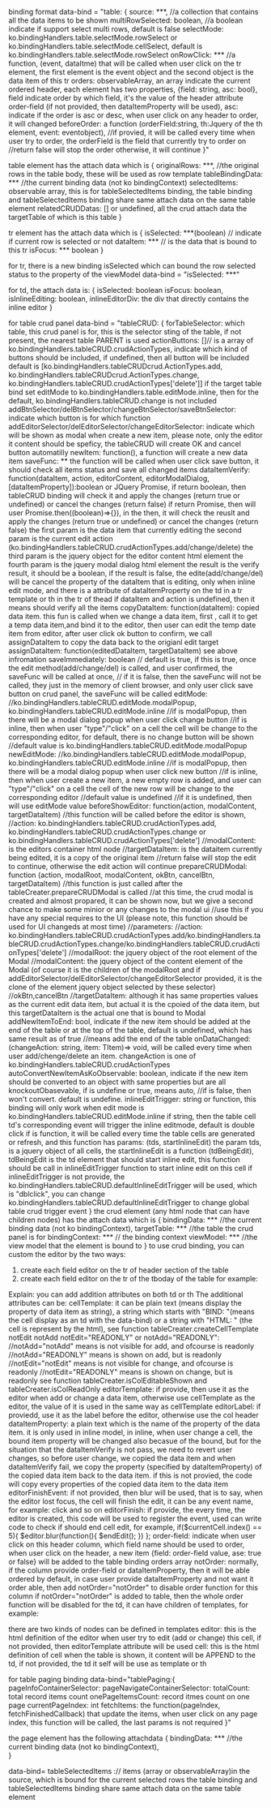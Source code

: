binding format
data-bind = "table: {
    source: ***, //a collection that contains all the data items to be shown
    multiRowSelected: boolean, //a boolean indicate if support select multi rows, default is false
    selectMode: ko.bindingHandlers.table.selectMode.rowSelect or ko.bindingHandlers.table.selectMode.cellSelect, default is ko.bindingHandlers.table.selectMode.rowSelect
    onRowClick: *** //a function, (event, dataItme) that will be called when user click on the tr element, the first element is the event object and the second object is the data item of this tr 
    orders: observableArray, an array indicate the current ordered header, each element has two properties, {field: string, asc: bool}, field indicate order by which field, 
             it's the value of the header attribute order-field (if not provided, then dataItemProperty will be used),
             asc: indicate if the order is asc or desc, when user click on any header to order, it will changed
    beforeOrder: a function (orderField:string, th:Jquery of the th element, event: eventobject), 
            //if provied, it will be called every time when user try to order, the orderField is the field that currently try to order on
            //return false will stop the order otherwise, it will continue
}"

table element has the attach data which is 
{
    originalRows: ***, //the original rows in the table body, these will be used as row template
    tableBindingData: *** //the current binding data (not ko bindingContext)
    selectedItems: observable array, this is for tableSelectedItems binding, the table binding and tableSelectedItems binding share same attach data on the same table element
    relatedCRUDDatas: [] or undefined, all the crud attach data the targetTable of which is this table
}

tr element has the attach data which is
{
    isSelected: ***(boolean) // indicate if current row is selected or not
    dataItem: *** // is the data that is bound to this tr
    isFocus: *** boolean
}

for tr, there is a new binding isSelected which can bound the row selected status to the property of the viewModel
data-bind = "isSelected: ***"

for td, the attach data is:
{
     isSelected: boolean
     isFocus: boolean,
     isInlineEditing: boolean,
     inlineEditorDiv: the div that directly contains the inline editor
}


for table crud panel
data-bind = "tableCRUD: {
    forTableSelector: which table, this crud panel is for, this is the selector sting of the table, if not present, the nearest table PARENT is used
    actionButtons: []// is a array of ko.bindingHandlers.tableCRUD.crudActionTypes, indicate which kind of buttons should be included, if undefined, then all button will be included
                    default is [ko.bindingHandlers.tableCRUDcrud.ActionTypes.add, ko.bindingHandlers.tableCRUDcrud.ActionTypes.change, ko.bindingHandlers.tableCRUD.crudActionTypes['delete']]
                    if the target table bind set editMode to ko.bindingHandlers.table.editMode.inline, then for the default, ko.bindingHandlers.tableCRUD.change is not included
    addBtnSelector/delBtnSelector/changeBtnSelector/saveBtnSelector: indicate which button is for which function
    addEditorSelector/delEditorSelector/changeEditorSelector: indicate which will be shown as modal when create a new item, please note, only the editor it content should be speficy, the tableCRUD will create OK and cancel button automatilly
    newItem: function(), a function will create a new data item
    saveFunc: ** the function will be called when user click save button, it should check all items status and save all changed items
    dataItemVerify: function(dataItem, action, editorContent, editorModalDialog, [dataItemProperty]):boolean or JQuery Promise, 
                    if return boolean, then tableCRUD binding will check it and apply the changes (return true or undefined) or cancel the changes (return false)
                    if return Promise, then will user Promise.then((boolean)=>{}), in the then, it will check the reuslt and apply the changes (return true or undefined) or cancel the changes (return false)
                    the first param is the data item that currently editing
                    the second param is the current edit action (ko.bindingHandlers.tableCRUD.crudActionTypes.add/change/delete)
                    the third param is the jquery object for the editor content html element
                    the fourth param is the jquery modal dialog html element
                    the result is the verify result, it should be a boolean, if the result is false, the edite(add/change/del) will be cancel
                    the property of the dataItem that is editing, only when inline edit mode, and there is a attribute of dataItemProperty on the td in a tr template or th in the tr of thead
                    if dataItem and action is undefined, then it means should verify all the items
    copyDataItem: function(dataItem): copied data item. this fun is called when we change a data item, first , call it to get a temp data item,and bind it to the editor, then
                  user can edit the temp date item from editor, after user click ok button to confirm, we call assignDataItem to copy the data back to the origianl edit target
    assignDataItem: function(editedDataItem, targetDataItem) see above infromation
    saveImmediately: boolean // default is true, if this is true, once the edit method(add/change/del) is called, and user confirmed, the saveFunc will be called at once,
                             // if it is false, then the saveFunc will not be called, they just in the memory of client browser, and only user click save button on crud panel, the saveFunc will be called
    editMode: //ko.bindingHandlers.tableCRUD.editMode.modalPopup, ko.bindingHandlers.tableCRUD.editMode.inline
              //if is modalPopup, then there will be a modal dialog popup when user click change button
              //if is inline, then when user "type"/"click" on a cell the cell will be change to the corresponding editor, for default, there is no change button will be shown
              //default value is ko.bindingHandlers.tableCRUD.editMode.modalPopup
    newEditMode: //ko.bindingHandlers.tableCRUD.editMode.modalPopup, ko.bindingHandlers.tableCRUD.editMode.inline
              //if is modalPopup, then there will be a modal dialog popup when user click new button
              //if is inline, then when user create a new item, a new empty row is added, and user can "type"/"click" on a cell the cell of the new row will be change to the corresponding editor
              //default value is undefined
              //if it is undefined, then will use editMode value
    beforeShowEditor: function(action, modalContent, targetDataItem) //this function will be called before the editor is shown, 
                //action: ko.bindingHandlers.tableCRUD.crudActionTypes.add, ko.bindingHandlers.tableCRUD.crudActionTypes.change or ko.bindingHandlers.tableCRUD.crudActionTypes['delete']
                //modalContent: is the editors container html node
                //targetDataItem: is the dataitem currently being edited, it is a copy of the original item
                //return false will stop the edit to continue, otherwise the edit action will continue
    prepareCRUDModal: function (action, modalRoot, modalContent, okBtn, cancelBtn, targetDataItem)
                //this function is just called after the  tableCreater.prepareCRUDModal is called
                //at this time, the crud modal is created and almost propared, it can be shown now, but we give a second chance to make some minior or any changes to the modal ui
                //use this if you have any special requires to the UI (please note, this function should be used for UI changeds at most time)
                //parameters:
                //action: ko.bindingHandlers.tableCRUD.crudActionTypes.add/ko.bindingHandlers.tableCRUD.crudActionTypes.change/ko.bindingHandlers.tableCRUD.crudActionTypes['delete']
                //modalRoot: the jquery object of the root element of the Modal
                //modalContent: the jquery object of the content element of the Modal (of course it is the children of the modalRoot and if addEditorSelector/delEditorSelector/changeEditorSelector provided, it is the clone of the element jquery object selected by these selector)
                //okBtn,cancelBtn
                //targetDataItem: although it has same properties values as the current edit data item, but actual it is the cpoied of the data item, but this targetDataItem is the actual one that is bound to Modal
    addNewItemToEnd: bool, indicate if the new item should be added at the end of the table or at the top of the table, default is undefined, which has same result as of true
                //means add the end of the table
    onDataChanged:(changeAction: string, item: TItem)=> void, will be called every time when user add/chenge/delete an item. changeAction is one of ko.bindingHandlers.tableCRUD.crudActionTypes
    autoConvertNewItemAsKoObservable: boolean, indicate if the new item should be converted to an object with same properties but are all knockoutObasevable, if is undefine or true, means auto, 
                //if is false, then won't convert. default is undefine.
    inlineEditTrigger: string or function, this binding will only work when edit mode is ko.bindingHandlers.tableCRUD.editMode.inline
                if string, then the table cell td's corresponding event will trigger the inline editmode, default is double click
                if is function, it will be called every time the table cells are generated or refresh, and this function has params: (tds, startInlineEdit)
                the param tds, is a jquery object of all cells, the startInlineEdit is a function (tdBeingEdit), tdBeingEdit is the td element that should start inline edit, this function should be call in inlineEditTrigger function to start inline edit on this cell
                if inlineEditTrigger is not provide, the ko.bindingHandlers.tableCRUD.defaultInlineEditTrigger will be used, which is "dblclick", you can change ko.bindingHandlers.tableCRUD.defaultInlineEditTrigger to change global table crud trigger event
}
the crud element (any html node that can have children nodes) has the attach data which is
{
    bindingData: *** //the current binding data (not ko bindingContext),
    targetTable: *** //the table the crud panel is for
    bindingContext: *** // the binding context
    viewModel: *** //the view model that the element is bound to
}
to use crud binding, you can custom the editor by the two ways:
1. create each field editor on the tr of header section of the table
2. create each field editor on the tr of the tboday of the table
for example:
<!--
<table id="vesselInstanceTable" data-bind="table: { source: oDataItems.items }">
    <thead>
        <tr>
            <th cellTemplate="InstanceNo" notEdit="notEdit" notAdd="notAdd" dataItemProperty="InstanceNo" order-field="InstanceNo">
                <div>#</div>
            </th>
            <th cellTemplate="Name" dataItemProperty="Name" order-field="Name"
                editortemplate="HTML: (-|input type='text' data-bind='{value:Name}' class='validate[required]' /|-)">
                <div>The Name</div>
            </th>
            <th cellTemplate="IMO" notEdit="READONLY" notOrder="notOrder"
                editortemplate="HTML: (-|input type='text' data-bind='{value:IMO}' class='validate[required,custom[imo]]' /|-)">
                <div>IMO</div>
            </th>
            <th cellTemplate="BIND: format:{value:StartDate,formatStr:'@Context.CurrentGlobalFormat().ShortDateFormat',dateType:ko.bindingHandlers.format.dataTypes.dateTime}"
                    notEdit="READONLY"
                    editorLabel="@VesselInstanceRes.StartColHeader (@Context.CurrentGlobalFormat().ShortDateFormat.ToUpper())"
                    editorTemplate="HTML: (-|input type='text' data-date-format='@globalFormat.ShortDateFormat' data-bind='datetimepicker:{datetime:StartDate}' class='validate[required,custom[cultureDate[@Context.CurrentGlobalFormat().ShortDateFormat]],custom[cultureDateFuture[@Context.CurrentGlobalFormat().ShortDateFormat,2010-01-01]]]' /|-)">
                    editorFinishEvent="blur"
                    editorFinish="some code to trigger the finish edit"
                <div>Start Date</div>
            </th>
        </tr>
    </thead>
<table>
or
<table id="vesselInstanceTable" data-bind="table: { source: oDataItems.items }">
    <thead>
    ...
    </thead>
    <tbody>
        <tr>
            <td data-bind="text:Name" dataItemProperty="Name" order-field="Name"/>
            <td cellTemplate="InstanceNo" notEdit="notEdit" notAdd="notAdd"/>
            <td cellTemplate="Name" editortemplate="HTML: (-|input type='text' data-bind='{value:Name}' class='validate[required]' /|-)"
                editorFinishEvent="blur"
                editorFinish="some code to trigger the finish edit"/>
        </tr>
    </tbody>
<table>
or
<table id="vesselInstanceTable" data-bind="table: { source: oDataItems.items }">
    <thead>
    ...
    </thead>
    <tbody>
        <tr>
            <td data-bind="text:Name" dataItemProperty="Name" order-field="Name"/>
            <td cellTemplate="InstanceNo" notEdit="notEdit" notAdd="notAdd"/>
            <td cellTemplate="Name"
                editorFinishEvent="blur"
                editorFinish="some code to trigger the finish edit">
                <templates>
                    <editor>
                        <input type="text" data-bind='{value:Name}' class='validate[required]'/>
                    </editor>
                </templates>
            </td>
        </tr>
    </tbody>
<table>
-->
Explain:
you can add addition attributes on both td or th
The additional attributes can be:
  cellTemplate: it can be plain text (means display the property of data item as string), a string which starts with "BIND: "(means the cell display as an td with the data-bind)
                or a string with "HTML: " (the cell is represent by the html), see function tableCreater.createCellTemplate
  notEdit notAdd notEdit="READONLY" or notAdd="READONLY":
                //notAdd="notAdd" means is not visible for add, and ofcourse is readonly
                //notAdd="READONLY" means is shown on add, but is readonly
                //notEdit="notEdit" means is not visible for change, and ofcourse is readonly
                //notEdit="READONLY" means is shown on change, but is readonly
                see function tableCreater.isColEditableShown and tableCreater.isColReadOnly
  editorTemplate: if provide, then use it as the editor when add or change a data item, otherwise use cellTemplate as the editor, the value of it is used in the same way as cellTemplate
  editorLabel: if proviedd, use it as the label before the editor, otherwise use the col header
  dataItemProperty: a plain text which is the name of the property of the data item. it is only used in inline model, in inline, when user change a cell, the bound item property will be changed also
                 becasue of the bound, but for the situation that the dataItemVerify is not pass, we need to revert user changes, so before user change, we copied the data item
                 and when dataItemVerify fail, we copy the property (specified by dataItemProperty) of the copied data item back to the data item. 
                 if this is not provied, the code will copy every properties of the copied data item to the data item
  editorFinishEvent: if not provided, then blur will be used, that is to say, when the editor lost focus, the cell will finish the edit, it can be any event name, for example: click and so on
  editorFinish: if provide, the every time, the editor is created, this code will be used to register the event, used can write code to check if should end cell edit,
                for example, 
                  if($currentCell.index() == 5){
                    $editor.blur(function(){
                      $endEdit();
                    })
                  };
  order-field: indicate when user click on this header column, which field name should be used to order, when user click on the header, a new item {field: order-field value, ase: true or false}
                will be added to the table binding orders array
  notOrder: normally, if the column provide order-field or dataItemProperty, then it will be able ordered by default, in case user provide dataItemProperty and not want it order able, then add notOrder="notOrder" to disable order function for this column
            if notOrder="notOrder" is added to table, then the whole order function will be disabled
for the td, it can have children of templates, for example:
<!--
    <templates>
        <editor>
            <input type="text" data-bind='value:Name' class='validate[required]'/>
        </editor>
    </templates>
-->
there are two kinds of nodes can be defined in templates
    editor: this is the html definition of the editor when user try to edit (add or change) this cell, if not provided, then editorTemplate attribute will be used
    cell: this is the html definition of cell when the table is shown, it content will be APPEND to the td, if not provided, the td it self will be use as template or th

for table paging binding
data-bind="tablePaging:{
  pageInfoContainerSelector:
  pageNavigateContainerSelector:
  totalCount: total record items count
  onePageItemsCount: record itmes count on one page
  currentPageIndex: int
  fetchItems: the function(pageIndex, fetchFinishedCallback) that update the items, when user click on any page index, this function will be called, the last params is not required
}"

the page element has the following attachdata
{
    bindingData: *** //the current binding data (not ko bindingContext),   
}

data-bind= tableSelectedItems :// items (array or observableArray)in the source, which is bound for the current selected rows
the table binding and tableSelectedItems binding share same attach data on the same table element